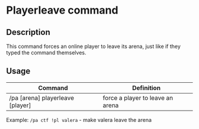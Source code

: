 # Playerleave command

## Description

This command forces an online player to leave its arena, just like if they typed the command themselves.

## Usage

| Command                          | Definition                       |
|----------------------------------|----------------------------------|
| /pa [arena] playerleave [player] | force a player to leave an arena |

Example: `/pa ctf !pl valera` - make valera leave the arena

